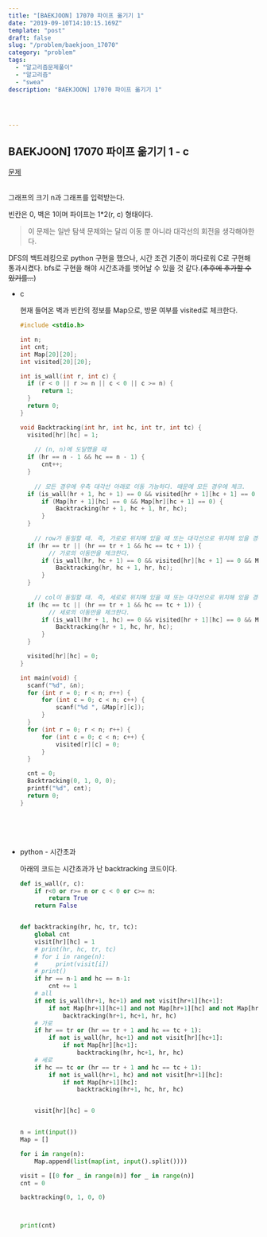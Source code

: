 ```yaml
---
title: "[BAEKJOON] 17070 파이프 옮기기 1"
date: "2019-09-10T14:10:15.169Z"
template: "post"
draft: false
slug: "/problem/baekjoon_17070"
category: "problem"
tags:
  - "알고리즘문제풀이"
  - "알고리즘"
  - "swea"
description: "BAEKJOON] 17070 파이프 옮기기 1"




---
```






## BAEKJOON] 17070 파이프 옮기기 1 - c

[문제](<https://www.acmicpc.net/problem/17070>)<br><br>

그래프의 크기 n과 그래프를 입력받는다.

빈칸은 0, 벽은 1이며 파이프는 1*2(r, c) 형태이다. 

> 이 문제는 일반 탐색 문제와는 달리 이동 뿐 아니라 대각선의 회전을 생각해야한다. 

DFS의 백트레킹으로 python 구현을 했으나, 시간 조건 기준이 까다로워 C로 구현해 통과시켰다. bfs로 구현을 해야 시간초과를 벗어날 수 있을 것 같다.(<del>추후에 추가할 수 있기를...</del>)



- c

  현재 들어온 벽과 빈칸의 정보를 Map으로, 방문 여부를 visited로 체크한다.

  ```c
  #include <stdio.h>
  
  int n;
  int cnt;
  int Map[20][20];
  int visited[20][20];
  
  int is_wall(int r, int c) {
  	if (r < 0 || r >= n || c < 0 || c >= n) {
  		return 1;
  	}
  	return 0;
  }
  
  void Backtracking(int hr, int hc, int tr, int tc) {
  	visited[hr][hc] = 1;
  	
      // (n, n)에 도달했을 때
  	if (hr == n - 1 && hc == n - 1) {
  		cnt++;
  	}
      
      // 모든 경우에 우측 대각선 아래로 이동 가능하다. 때문에 모든 경우에 체크.
  	if (is_wall(hr + 1, hc + 1) == 0 && visited[hr + 1][hc + 1] == 0 && Map[hr + 1][hc + 1] == 0) {
  		if (Map[hr + 1][hc] == 0 && Map[hr][hc + 1] == 0) {
  			Backtracking(hr + 1, hc + 1, hr, hc);
  		}
  	}
      
      // row가 동일할 때. 즉, 가로로 위치해 있을 때 또는 대각선으로 위치해 있을 경우
  	if (hr == tr || (hr == tr + 1 && hc == tc + 1)) {
          // 가로의 이동만을 체크한다.
  		if (is_wall(hr, hc + 1) == 0 && visited[hr][hc + 1] == 0 && Map[hr][hc + 1] == 0) {
  			Backtracking(hr, hc + 1, hr, hc);
  		}
  	}
      
      // col이 동일할 때. 즉, 세로로 위치해 있을 때 또는 대각선으로 위치해 있을 경우
  	if (hc == tc || (hr == tr + 1 && hc == tc + 1)) {
          // 세로의 이동만을 체크한다.
  		if (is_wall(hr + 1, hc) == 0 && visited[hr + 1][hc] == 0 && Map[hr + 1][hc] == 0) {
  			Backtracking(hr + 1, hc, hr, hc);
  		}
  	}
  
  	visited[hr][hc] = 0;
  }
  
  int main(void) {
  	scanf("%d", &n);
  	for (int r = 0; r < n; r++) {
  		for (int c = 0; c < n; c++) {
  			scanf("%d ", &Map[r][c]);
  		}
  	}
  	for (int r = 0; r < n; r++) {
  		for (int c = 0; c < n; c++) {
  			visited[r][c] = 0;
  		}
  	}
  
  	cnt = 0;
  	Backtracking(0, 1, 0, 0);
  	printf("%d", cnt);
  	return 0;
  }
  ```

  <br><br><br>

- python - 시간초과

  아래의 코드는 시간초과가 난 backtracking 코드이다. 

  ```python
  def is_wall(r, c):
      if r<0 or r>= n or c < 0 or c>= n:
          return True
      return False
  
  
  def backtracking(hr, hc, tr, tc):
      global cnt
      visit[hr][hc] = 1
      # print(hr, hc, tr, tc)
      # for i in range(n):
      #     print(visit[i])
      # print()
      if hr == n-1 and hc == n-1:
          cnt += 1
      # all
      if not is_wall(hr+1, hc+1) and not visit[hr+1][hc+1]:
          if not Map[hr+1][hc+1] and not Map[hr+1][hc] and not Map[hr][hc+1]:
              backtracking(hr+1, hc+1, hr, hc)
      # 가로
      if hr == tr or (hr == tr + 1 and hc == tc + 1):
          if not is_wall(hr, hc+1) and not visit[hr][hc+1]:
              if not Map[hr][hc+1]:
                  backtracking(hr, hc+1, hr, hc)
      # 세로
      if hc == tc or (hr == tr + 1 and hc == tc + 1):
          if not is_wall(hr+1, hc) and not visit[hr+1][hc]:
              if not Map[hr+1][hc]:
                  backtracking(hr+1, hc, hr, hc)
  
  
      visit[hr][hc] = 0
  
  
  n = int(input())
  Map = []
  
  for i in range(n):
      Map.append(list(map(int, input().split())))
  
  visit = [[0 for _ in range(n)] for _ in range(n)]
  cnt = 0
  
  backtracking(0, 1, 0, 0)
  
  
  
  print(cnt)
  ```

  

